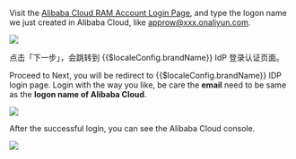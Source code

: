 <IntegrationDetailCard :title="`Use Approw IdP to log in to Alibaba Cloud`">

Visit the [Alibaba Cloud RAM Account Login Page](https://signin-intl.aliyun.com/), and type the logon name we just created in Alibaba Cloud, like approw@xxx.onaliyun.com.

![](~@imagesZhCn/integration/ali-cloud/4-1.png)

点击「下一步」，会跳转到 {{$localeConfig.brandName}} IdP 登录认证页面。

Proceed to Next, you will be redirect to {{$localeConfig.brandName}} IDP login page. Login with the way you like, be care the **email** need to be same as the **logon name of Alibaba Cloud**.

![](~@imagesZhCn/integration/ali-cloud/4-2.png)

After the successful login, you can see the Alibaba Cloud console.

![](~@imagesZhCn/integration/ali-cloud/4-3.png)

</IntegrationDetailCard>
